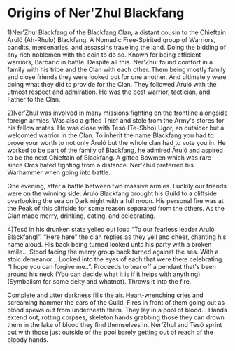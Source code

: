 # Origins of Ner'Zhul Blackfang

1)Ner’Zhul Blackfang of the Blackfang Clan, a distant cousin to the Chieftain Áruló (Ah-Rhulo) Blackfang. A Nomadic Free-Spirited group of Warriors, bandits, mercenaries, and assassins traveling the land. Doing the bidding of any rich noblemen with the coin to do so. Known for being efficient warriors, Barbaric in battle. Despite all this. Ner’Zhul found comfort in a family with his tribe and the Clan with each other. Them being mostly family and close friends they were looked out for one another. And ultimately were doing what they did to provide for the Clan. They followed Áruló with the utmost respect and admiration. He was the best warrior, tactician, and Father to the Clan. 

2)Ner’Zhul was involved in many missions fighting on the frontline alongside foreign armies. Was also a gifted Thief and stole from the Army's stores for his fellow mates. He was close with Tesó (Te-Shho) Ugor, an outsider but a welcomed warrior in the Clan. To inherit the name Blackfang you had to prove your worth to not only Áruló but the whole clan had to vote you in. He worked to be part of the family of Blackfang, he admired Áruló and aspired to be the next Chieftain of Blackfang. A gifted Bowmen which was rare since Orcs hated fighting from a distance. Ner’Zhul preferred his Warhammer when going into battle. 

One evening, after a battle between two massive armies. Luckily our friends were on the winning side. Áruló Blackfang brought his Guild to a cliffside overlooking the sea on Dark night with a full moon. His personal fire was at the Peak of this cliffside for some reason separated from the others. As the Clan made merry, drinking, eating, and celebrating. 

4)Tesó in his drunken state yelled out loud “To our fearless leader Áruló Blackfang!”. “Here here” the clan replies as they yell and cheer, chanting his name aloud. His back being turned looked unto his party with a broken smile... Stood facing the merry group back turned against the sea. With a stoic demeanor... Looked into the eyes of each that were there celebrating. “I hope you can forgive me..”. Proceeds to tear off a pendant that's been around his neck (You can decide what it is if it helps with anything) (Symbolism for some deity and whatnot). Throws it into the fire. 

Complete and utter darkness fills the air. Heart-wrenching cries and screaming hammer the ears of the Guild. Fires in front of them going out as blood spews out from underneath them. They lay in a pool of blood... Hands extend out, rotting corpses, skeleton hands grabbing those they can drown them in the lake of blood they find themselves in. Ner’Zhul and Tesó sprint out with those just outside of the pool barely getting out of reach of the bloody hands. 

